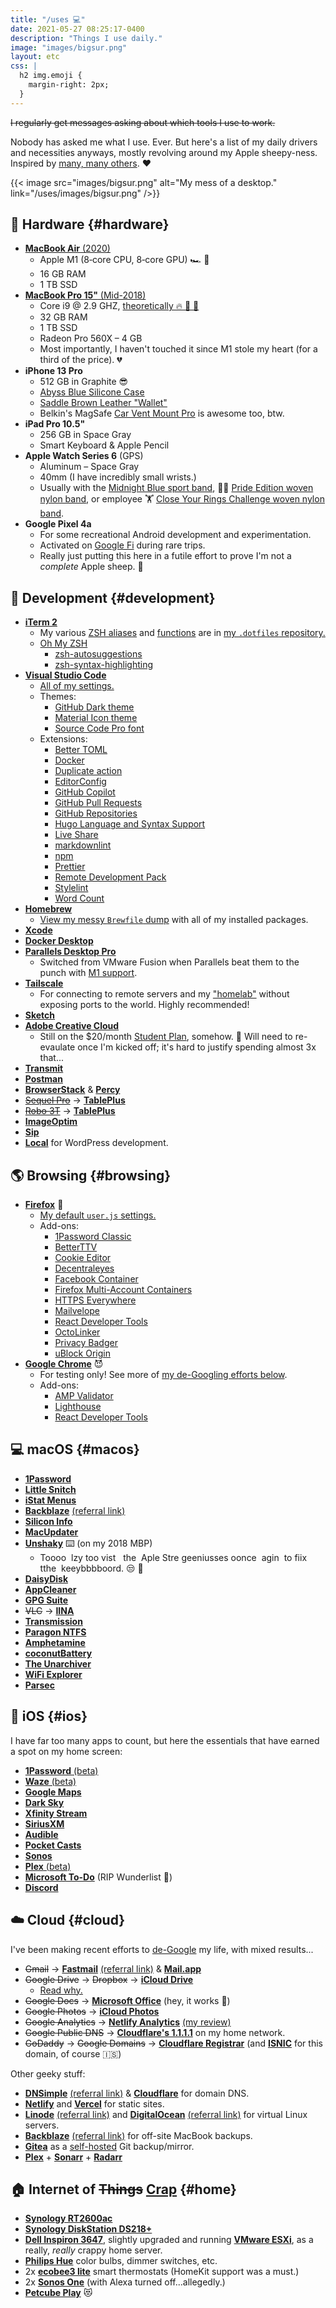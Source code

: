 ```yaml
---
title: "/uses 💻"
date: 2021-05-27 08:25:17-0400
description: "Things I use daily."
image: "images/bigsur.png"
layout: etc
css: |
  h2 img.emoji {
    margin-right: 2px;
  }
---
```


~~I regularly get messages asking about which tools I use to work.~~

Nobody has asked me what I use. Ever. But here's a list of my daily drivers and necessities anyways, mostly revolving around my Apple sheepy-ness. Inspired by [many, many others](https://uses.tech/). ❤️

{{< image src="images/bigsur.png" alt="My mess of a desktop." link="/uses/images/bigsur.png" />}}

## 🍎 Hardware {#hardware}

- [**MacBook Air** (2020)](https://browser.geekbench.com/v5/cpu/8124907)
  - Apple M1 (8‑core CPU, 8‑core GPU) 🏎️ 💨
  - 16 GB RAM
  - 1 TB SSD
- [**MacBook Pro 15"** (Mid-2018)](https://browser.geekbench.com/v5/cpu/1074682)
  - Core i9 @ 2.9 GHZ, [theoretically 🔥 🧯 🚒](https://www.youtube.com/watch?v=Dx8J125s4cg)
  - 32 GB RAM
  - 1 TB SSD
  - Radeon Pro 560X – 4 GB
  - Most importantly, I haven't touched it since M1 stole my heart (for a third of the price). 💔
- **iPhone 13 Pro**
  - 512 GB in Graphite 😎
  - [Abyss Blue Silicone Case](https://www.apple.com/shop/product/MM2J3ZM/A/iphone-13-pro-silicone-case-with-magsafe-abyss-blue)
  - [Saddle Brown Leather "Wallet"](https://www.apple.com/shop/product/MHLR3ZM/A/iphone-leather-wallet-with-magsafe-saddle-brown)
  - Belkin's MagSafe [Car Vent Mount Pro](https://www.apple.com/shop/product/HPBJ2ZM/A/belkin-car-vent-mount-pro-with-magsafe) is awesome too, btw.
- **iPad Pro 10.5"**
  - 256 GB in Space Gray
  - Smart Keyboard & Apple Pencil
- **Apple Watch Series 6** (GPS)
  - Aluminum – Space Gray
  - 40mm (I have incredibly small wrists.)
  - Usually with the [Midnight Blue sport band](https://www.apple.com/shop/product/MLL02ZM/A/42mm-midnight-blue-sport-band-s-m-m-l), 🏳️‍🌈 [Pride Edition woven nylon band](https://www.apple.com/shop/product/MQ4F2AM/A/38mm-pride-edition-woven-nylon), or employee 🏋️ [Close Your Rings Challenge woven nylon band](https://www.macrumors.com/2018/04/03/apple-employees-rewards-challenge/).
- **Google Pixel 4a**
  - For some recreational Android development and experimentation.
  - Activated on [Google Fi](https://fi.google.com/) during rare trips.
  - Really just putting this here in a futile effort to prove I'm not a _complete_ Apple sheep. 🐑

## 💾 Development {#development}

- [**iTerm 2**](https://iterm2.com/)
  - My various [ZSH aliases](https://github.com/jakejarvis/dotfiles/blob/main/zsh/aliases.zsh) and [functions](https://github.com/jakejarvis/dotfiles/blob/main/zsh/functions.zsh) are in [my `.dotfiles` repository.](https://github.com/jakejarvis/dotfiles)
  - [Oh My ZSH](https://ohmyz.sh/)
    - [zsh-autosuggestions](https://github.com/zsh-users/zsh-autosuggestions)
    - [zsh-syntax-highlighting](https://github.com/zsh-users/zsh-syntax-highlighting)
- [**Visual Studio Code**](https://code.visualstudio.com/)
  - [All of my settings.](https://github.com/jakejarvis/dotfiles/tree/main/vscode)
  - Themes:
    - [GitHub Dark theme](https://marketplace.visualstudio.com/items?itemName=GitHub.github-vscode-theme)
    - [Material Icon theme](https://marketplace.visualstudio.com/items?itemName=PKief.material-icon-theme)
    - [Source Code Pro font](https://github.com/adobe-fonts/source-code-pro)
  - Extensions:
    - [Better TOML](https://marketplace.visualstudio.com/items?itemName=bungcip.better-toml)
    - [Docker](https://marketplace.visualstudio.com/items?itemName=ms-azuretools.vscode-docker)
    - [Duplicate action](https://marketplace.visualstudio.com/items?itemName=mrmlnc.vscode-duplicate)
    - [EditorConfig](https://marketplace.visualstudio.com/items?itemName=EditorConfig.EditorConfig)
    - [GitHub Copilot](https://copilot.github.com/)
    - [GitHub Pull Requests](https://marketplace.visualstudio.com/items?itemName=GitHub.vscode-pull-request-github)
    - [GitHub Repositories](https://marketplace.visualstudio.com/items?itemName=GitHub.remotehub)
    - [Hugo Language and Syntax Support](https://marketplace.visualstudio.com/items?itemName=budparr.language-hugo-vscode)
    - [Live Share](https://marketplace.visualstudio.com/items?itemName=MS-vsliveshare.vsliveshare)
    - [markdownlint](https://marketplace.visualstudio.com/items?itemName=DavidAnson.vscode-markdownlint)
    - [npm](https://marketplace.visualstudio.com/items?itemName=eg2.vscode-npm-script)
    - [Prettier](https://marketplace.visualstudio.com/items?itemName=esbenp.prettier-vscode)
    - [Remote Development Pack](https://marketplace.visualstudio.com/items?itemName=ms-vscode-remote.vscode-remote-extensionpack)
    - [Stylelint](https://marketplace.visualstudio.com/items?itemName=stylelint.vscode-stylelint)
    - [Word Count](https://marketplace.visualstudio.com/items?itemName=ms-vscode.wordcount)
- [**Homebrew**](https://brew.sh/)
  - [View my messy `Brewfile` dump](https://github.com/jakejarvis/dotfiles/blob/main/Brewfile) with all of my installed packages.
- [**Xcode**](https://developer.apple.com/xcode/)
- [**Docker Desktop**](https://www.docker.com/products/docker-desktop)
- [**Parallels Desktop Pro**](https://www.parallels.com/products/desktop/)
  - Switched from VMware Fusion when Parallels beat them to the punch with [M1 support](https://www.parallels.com/blogs/parallels-desktop-m1/).
- [**Tailscale**](https://tailscale.com/)
  - For connecting to remote servers and my ["homelab"](#home) without exposing ports to the world. Highly recommended!
- [**Sketch**](https://www.sketch.com/)
- [**Adobe Creative Cloud**](https://www.adobe.com/creativecloud.html)
  - Still on the \$20/month [Student Plan](https://www.adobe.com/creativecloud/buy/students.html), somehow. 🤫 Will need to re-evaulate once I'm kicked off; it's hard to justify spending almost 3x that...
- [**Transmit**](https://panic.com/transmit/)
- [**Postman**](https://www.getpostman.com/)
- [**BrowserStack**](https://www.browserstack.com/) & [**Percy**](https://percy.io/)
- [~~Sequel Pro~~](https://www.sequelpro.com/) → [**TablePlus**](https://tableplus.com/)
- [~~Robo 3T~~](https://robomongo.org/) → [**TablePlus**](https://tableplus.com/)
- [**ImageOptim**](https://imageoptim.com/mac)
- [**Sip**](https://sipapp.io/)
- [**Local**](https://localwp.com/) for WordPress development.

## 🌎 Browsing {#browsing}

- [**Firefox**](https://www.mozilla.org/en-US/firefox/developer/) 🦊
  - [My default `user.js` settings.](https://github.com/jakejarvis/dotfiles/blob/main/firefox/user.js)
  - Add-ons:
    - [1Password Classic](https://support.1password.com/cs/1password-classic-extension/)
    - [BetterTTV](https://addons.mozilla.org/en-US/firefox/addon/betterttv/)
    - [Cookie Editor](https://addons.mozilla.org/en-US/firefox/addon/cookie-editor/)
    - [Decentraleyes](https://addons.mozilla.org/en-US/firefox/addon/decentraleyes/)
    - [Facebook Container](https://addons.mozilla.org/en-US/firefox/addon/facebook-container/)
    - [Firefox Multi-Account Containers](https://addons.mozilla.org/en-US/firefox/addon/multi-account-containers/)
    - [HTTPS Everywhere](https://addons.mozilla.org/en-US/firefox/addon/https-everywhere/)
    - [Mailvelope](https://addons.mozilla.org/en-US/firefox/addon/mailvelope/)
    - [React Developer Tools](https://addons.mozilla.org/en-US/firefox/addon/react-devtools/)
    - [OctoLinker](https://addons.mozilla.org/en-US/firefox/addon/octolinker/)
    - [Privacy Badger](https://addons.mozilla.org/en-US/firefox/addon/privacy-badger17/)
    - [uBlock Origin](https://addons.mozilla.org/en-US/firefox/addon/ublock-origin/)
- [**Google Chrome**](https://www.google.com/chrome/browser/?extra=devchannel) 😈
  - For testing only! See more of [my de-Googling efforts below](#cloud).
  - Add-ons:
    - [AMP Validator](https://chrome.google.com/webstore/detail/amp-validator/nmoffdblmcmgeicmolmhobpoocbbmknc?hl=en)
    - [Lighthouse](https://chrome.google.com/webstore/detail/lighthouse/blipmdconlkpinefehnmjammfjpmpbjk?h1=en)
    - [React Developer Tools](https://chrome.google.com/webstore/detail/react-developer-tools/fmkadmapgofadopljbjfkapdkoienihi?hl=en)

## 💻 macOS {#macos}

- [**1Password**](https://1password.com/)
- [**Little Snitch**](https://www.obdev.at/products/littlesnitch/index.html)
- [**iStat Menus**](https://bjango.com/mac/istatmenus/)
- [**Backblaze**](https://www.backblaze.com/) [(referral link)](https://secure.backblaze.com/r/00x84e)
- [**Silicon Info**](https://github.com/billycastelli/Silicon-Info)
- [**MacUpdater**](https://www.corecode.io/macupdater/)
- [**Unshaky**](https://unshaky.nestederror.com/) ⌨️ (on my 2018 MBP)
  - Toooo &nbsp;lzy too vist &nbsp;&nbsp;the&nbsp; Aple Stre geeniusses oonce &nbsp;agin&nbsp; to fiix tthe&nbsp; keeybbbboord. 😒 🦋
- [**DaisyDisk**](https://daisydiskapp.com/)
- [**AppCleaner**](https://freemacsoft.net/appcleaner/)
- [**GPG Suite**](https://gpgtools.org/)
- ~~VLC~~ → [**IINA**](https://iina.io/)
- [**Transmission**](https://transmissionbt.com/)
- [**Paragon NTFS**](https://www.paragon-software.com/us/home/ntfs-mac/#)
- [**Amphetamine**](https://roaringapps.com/app/amphetamine)
- [**coconutBattery**](https://coconut-flavour.com/coconutbattery/)
- [**The Unarchiver**](https://theunarchiver.com/)
- [**WiFi Explorer**](https://www.intuitibits.com/products/wifi-explorer/)
- [**Parsec**](https://parsec.app/)

## 📱 iOS {#ios}

I have far too many apps to count, but here the essentials that have earned a spot on my home screen:

- [**1Password** (beta)](https://apps.apple.com/app/id568903335)
- [**Waze** (beta)](https://apps.apple.com/app/id323229106)
- [**Google Maps**](https://apps.apple.com/app/id585027354)
- [**Dark Sky**](https://apps.apple.com/app/id517329357)
- [**Xfinity Stream**](https://apps.apple.com/app/id731629156)
- [**SiriusXM**](https://apps.apple.com/app/id317951436)
- [**Audible**](https://apps.apple.com/app/id379693831)
- [**Pocket Casts**](https://apps.apple.com/app/id414834813)
- [**Sonos**](https://apps.apple.com/app/id1488977981)
- [**Plex** (beta)](https://apps.apple.com/app/id383457673)
- [**Microsoft To-Do**](https://apps.apple.com/app/id1212616790) (RIP Wunderlist 🙏)
- [**Discord**](https://apps.apple.com/app/id985746746)

## ☁️ Cloud {#cloud}

I've been making recent efforts to [de-Google](https://www.stallman.org/google.html) my life, with mixed results...

- ~~Gmail~~ → [**Fastmail**](https://www.fastmail.com/) [(referral link)](https://ref.fm/u20274504) & [**Mail.app**](https://en.wikipedia.org/wiki/Apple_Mail)
- ~~Google Drive~~ → ~~Dropbox~~ → [**iCloud Drive**](https://www.icloud.com/iclouddrive)
  - [Read why.](/notes/dropping-dropbox/)
- ~~Google Docs~~ → [**Microsoft Office**](https://products.office.com/en-us/mac/microsoft-office-for-mac) (hey, it works 🤷)
- ~~Google Photos~~ → [**iCloud Photos**](https://www.icloud.com/photos/)
- ~~Google Analytics~~ → [**Netlify Analytics**](https://www.netlify.com/products/analytics/) [(my review)](/notes/netlify-analytics-review/)
- ~~Google Public DNS~~ → [**Cloudflare's 1.1.1.1**](https://1.1.1.1/dns/) on my home network.
- ~~GoDaddy~~ → ~~Google Domains~~ → [**Cloudflare Registrar**](https://www.cloudflare.com/products/registrar/) (and [**ISNIC**](https://isnic.is/en/) for this domain, of course 🇮🇸)

Other geeky stuff:

- [**DNSimple**](https://dnsimple.com/) [(referral link)](https://dnsimple.com/r/eb6ced548f1e0a) & [**Cloudflare**](https://www.cloudflare.com/) for domain DNS.
- [**Netlify**](https://www.netlify.com/) and [**Vercel**](https://vercel.com/) for static sites.
- [**Linode**](https://www.linode.com/) [(referral link)](https://www.linode.com/?r=0c5aeace9bd591be9fbf32f96f58470295f1ee05) and [**DigitalOcean**](https://www.digitalocean.com/) [(referral link)](https://m.do.co/c/afcf288a7dac) for virtual Linux servers.
- [**Backblaze**](https://www.backblaze.com/) [(referral link)](https://secure.backblaze.com/r/00x84e) for off-site MacBook backups.
- [**Gitea**](https://gitea.io/en-us/) as a [self-hosted](https://code.jarv.is/) Git backup/mirror.
- [**Plex**](https://www.plex.tv/) + [**Sonarr**](https://sonarr.tv/) + [**Radarr**](https://radarr.video/)

## 🏠 Internet of ~~Things~~ [Crap](/notes/shodan-search-queries/) {#home}

- [**Synology RT2600ac**](https://www.synology.com/en-us/products/RT2600ac)
- [**Synology DiskStation DS218+**](https://www.synology.com/en-us/products/DS218+)
- [**Dell Inspiron 3647**](https://www.amazon.com/dp/B00HWML468/), slightly upgraded and running [**VMware ESXi**](https://www.vmware.com/products/esxi-and-esx.html), as a really, _really_ crappy home server.
- [**Philips Hue**](https://www2.meethue.com/en-us) color bulbs, dimmer switches, etc.
- 2x [**ecobee3 lite**](https://www.ecobee.com/en-us/smart-thermostats/smart-wifi-thermostat/) smart thermostats (HomeKit support was a must.)
- 2x [**Sonos One**](https://www.sonos.com/en-us/shop/one.html) (with Alexa turned off...allegedly.)
- [**Petcube Play**](https://petcube.com/play/) 😻

